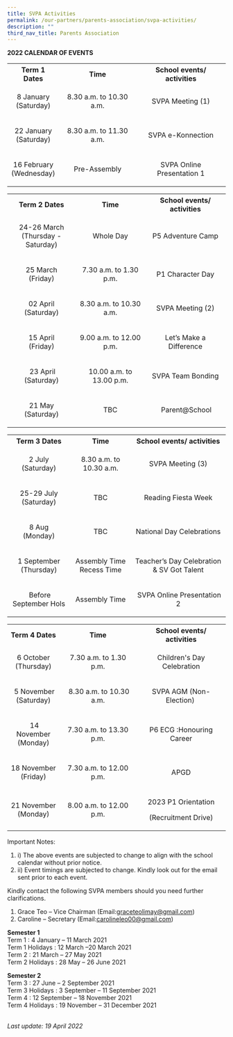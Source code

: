 ```yaml
---
title: SVPA Activities
permalink: /our-partners/parents-association/svpa-activities/
description: ""
third_nav_title: Parents Association
---
```

<p><strong>2022 CALENDAR OF EVENTS</strong></p>
<table>
<tbody>
<tr>
<th style="text-align: center;">Term 1 Dates</th>
<th style="text-align: center;">Time</th>
<th style="text-align: center;">School events/ activities</th>
</tr>
<tr>
<td style="text-align: center;">
<p>8 January<br />(Saturday)</p>
</td>
<td style="text-align: center;">8.30 a.m. to 10.30 a.m.</td>
<td style="text-align: center;">SVPA Meeting (1)</td>
</tr>
<tr>
<td style="text-align: center;">
<p>22 January<br />(Saturday)</p>
</td>
<td style="text-align: center;">8.30 a.m. to 11.30 a.m.</td>
<td style="text-align: center;">SVPA e-Konnection</td>
</tr>
<tr>
<td style="text-align: center;">
<p>16 February<br />(Wednesday)</p>
</td>
<td style="text-align: center;">Pre-Assembly</td>
<td style="text-align: center;">SVPA Online Presentation 1</td>
</tr>
</tbody>
</table>
<table>
<tbody>
<tr>
<th style="text-align: center;">Term 2 Dates</th>
<th style="text-align: center;">Time</th>
<th style="text-align: center;">School events/ activities</th>
</tr>
<tr>
<td style="text-align: center;">
<p>24-26 March<br />(Thursday - Saturday)</p>
</td>
<td style="text-align: center;">Whole Day</td>
<td style="text-align: center;">P5 Adventure Camp</td>
</tr>
<tr>
<td style="text-align: center;">
<p>25 March<br />(Friday)</p>
</td>
<td style="text-align: center;">7.30 a.m. to 1.30 p.m.</td>
<td style="text-align: center;">P1 Character Day</td>
</tr>
<tr>
<td style="text-align: center;">
<p>02 April<br />(Saturday)</p>
</td>
<td style="text-align: center;">8.30 a.m. to 10.30 a.m.</td>
<td style="text-align: center;">SVPA Meeting (2)</td>
</tr>
<tr>
<td style="text-align: center;">
<p>15 April<br />(Friday)</p>
</td>
<td style="text-align: center;">9.00 a.m. to 12.00 p.m.</td>
<td style="text-align: center;">Let&rsquo;s Make a Difference</td>
</tr>
<tr>
<td style="text-align: center;">
<p>&nbsp;23 April<br />(Saturday)</p>
</td>
<td style="text-align: center;">10.00 a.m. to 13.00 p.m.</td>
<td style="text-align: center;">SVPA Team Bonding</td>
</tr>
<tr>
<td style="text-align: center;">
<p>21 May<br />(Saturday)</p>
</td>
<td style="text-align: center;">TBC</td>
<td style="text-align: center;">&nbsp;Parent@School</td>
</tr>
</tbody>
</table>
<table>
<tbody>
<tr>
<th style="text-align: center;">Term 3 Dates</th>
<th style="text-align: center;">Time</th>
<th style="text-align: center;">School events/ activities</th>
</tr>
<tr>
<td style="text-align: center;">
<p>2 July<br />(Saturday)</p>
</td>
<td style="text-align: center;">8.30 a.m. to 10.30 a.m.</td>
<td style="text-align: center;">SVPA Meeting (3)</td>
</tr>
<tr>
<td style="text-align: center;">
<p>25-29 July<br />(Saturday)</p>
</td>
<td style="text-align: center;">TBC</td>
<td style="text-align: center;">Reading Fiesta Week</td>
</tr>
<tr>
<td style="text-align: center;">
<p>8 Aug<br />(Monday)</p>
</td>
<td style="text-align: center;">TBC</td>
<td style="text-align: center;">National Day Celebrations</td>
</tr>
<tr>
<td style="text-align: center;">
<p>1 September<br />(Thursday)</p>
</td>
<td style="text-align: center;">Assembly Time<br />Recess Time</td>
<td style="text-align: center;">Teacher&rsquo;s Day Celebration &amp; SV Got Talent</td>
</tr>
<tr>
<td style="text-align: center;">
<p>&nbsp;Before September Hols</p>
</td>
<td style="text-align: center;">Assembly Time</td>
<td style="text-align: center;">&nbsp;SVPA Online Presentation 2</td>
</tr>
</tbody>
</table>
<table>
<tbody>
<tr>
<th style="text-align: center;">Term 4 Dates</th>
<th style="text-align: center;">Time</th>
<th style="text-align: center;">School events/ activities</th>
</tr>
<tr>
<td style="text-align: center;">
<p>6 October<br />(Thursday)</p>
</td>
<td style="text-align: center;">
<p>7.30 a.m. to 1.30 p.m.</p>
</td>
<td style="text-align: center;">
<p>Children's Day Celebration</p>
</td>
</tr>
<tr>
<td style="text-align: center;">
<p>&nbsp;5 November<br />(Saturday)</p>
</td>
<td style="text-align: center;">
<p>&nbsp;8.30 a.m. to 10.30 a.m.</p>
</td>
<td style="text-align: center;">
<p>SVPA AGM (Non-Election)&nbsp;</p>
</td>
</tr>
<tr>
<td style="text-align: center;">
<p>&nbsp;14 November<br />(Monday)</p>
</td>
<td style="text-align: center;">
<p>7.30 a.m. to 13.30 p.m.</p>
</td>
<td style="text-align: center;">
<p>P6 ECG :Honouring Career</p>
</td>
</tr>
<tr>
<td style="text-align: center;">
<p>18 November<br />(Friday)</p>
</td>
<td style="text-align: center;">
<p>7.30 a.m. to 12.00 p.m.</p>
</td>
<td style="text-align: center;">
<p>APGD</p>
</td>
</tr>
<tr>
<td style="text-align: center;">
<p>21 November<br />(Monday)</p>
</td>
<td style="text-align: center;">
<p>8.00 a.m. to 12.00 p.m.</p>
</td>
<td style="text-align: center;">
<p>2023 P1 Orientation</p>
<p>(Recruitment Drive)</p>
</td>
</tr>
</tbody>
</table>
<p>Important Notes:&nbsp;</p>
<ol>
<li>i) The above events are subjected to change to align with the school calendar without prior notice.</li>
<li>ii) Event timings are subjected to change. Kindly look out for the email sent prior to each event.&nbsp;</li>
</ol>
<p>Kindly contact the following SVPA members should you need further clarifications.</p>
<ol>
<li>Grace Teo &ndash; Vice Chairman (Email:<a href="mailto:graceteolimay@gmail.com">graceteolimay@gmail.com</a>)&nbsp;</li>
<li>Caroline &ndash; Secretary (Email:<a href="mailto:carolineleo00@gmail.com">carolineleo00@gmail.com</a>)</li>
</ol>
<p><strong>Semester 1<br /></strong>Term 1 : 4 January &ndash; 11 March 2021<br />Term 1 Holidays : 12 March &ndash;20 March 2021<br />Term 2 : 21 March &ndash; 27 May 2021<br />Term 2 Holidays : 28 May &ndash; 26 June 2021</p>
<p><strong>Semester 2<br /></strong>Term 3 : 27 June &ndash; 2 September 2021<br />Term 3 Holidays : 3 September &ndash; 11 September 2021<br />Term 4 : 12 September &ndash; 18 November 2021<br />Term 4 Holidays : 19 November &ndash; 31 December 2021</p>
<p><br /><em>Last update: 19 April 2022</em></p>